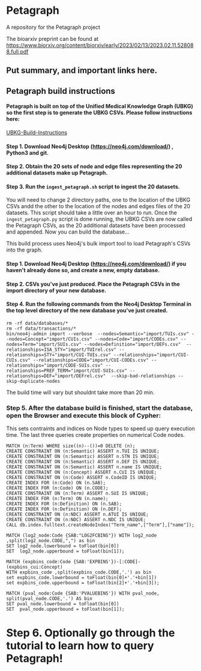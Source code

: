 # Petagraph 
A repository for the Petagraph project

The bioarxiv preprint can be found at https://www.biorxiv.org/content/biorxiv/early/2023/02/13/2023.02.11.528088.full.pdf

## Put summary, and important links here.

## Petagraph build instructions

#### Petagraph is built on top of the Unified Medical Knowledge Graph (UBKG) so the first step is to generate the UBKG CSVs. Please follow instructions here:
[UBKG-Build-Instructions](https://github.com/x-atlas-consortia/ubkg-etl/tree/main/source_framework)


#### Step 1. Download Neo4j Desktop (https://neo4j.com/download/) , Python3 and git.
#### Step 2. Obtain the 20 sets of node and edge files representing the 20 additional datasets make up Petagraph.
#### Step 3. Run the `ingest_petagraph.sh` script to ingest the 20 datasets.
You will need to change 2 directory paths, one to the location of the UBKG CSVs andd the other to the location of the nodes and edges files of the 20 datasets. This script should take a little over an hour to run. Once the `ingest_petagraph.py` script is done running, the UBKG CSVs are now called the Petagraph CSVs, as the 20 additional datasets have been processed and appended. Now you can build the database...
 

This build process uses Neo4j's bulk import tool to load Petagraph's CSVs into the graph.

#### Step 1. Download Neo4j Desktop (https://neo4j.com/download/) if you haven't already done so, and create a new, empty database.

#### Step 2. CSVs you've just produced. Place the Petagraph CSVs in the import directory of your new database.


#### Step 4. Run the following commands from the Neo4j Desktop Terminal in the top level directory of the new database you've just created. 
```
rm -rf data/databases/*
rm -rf data/transactions/*
bin/neo4j-admin import --verbose  --nodes=Semantic="import/TUIs.csv" --nodes=Concept="import/CUIs.csv" --nodes=Code="import/CODEs.csv" --nodes=Term="import/SUIs.csv" --nodes=Definition="import/DEFs.csv"  --relationships=ISA_STY="import/TUIrel.csv" --relationships=STY="import/CUI-TUIs.csv" --relationships="import/CUI-CUIs.csv" --relationships=CODE="import/CUI-CODEs.csv" --relationships="import/CODE-SUIs.csv" --relationships=PREF_TERM="import/CUI-SUIs.csv" --relationships=DEF="import/DEFrel.csv"  --skip-bad-relationships --skip-duplicate-nodes
```

The build time will vary but shouldnt take more than 20 min.

### Step 5. After the database build is finished, start the database, open the Browser and execute this block of Cypher:
This sets contraints and indices on Node types to speed up query execution time. The last three queries create properties on numerical Code nodes.

```cypher
MATCH (n:Term) WHERE size((n)--())=0 DELETE (n);
CREATE CONSTRAINT ON (n:Semantic) ASSERT n.TUI IS UNIQUE;
CREATE CONSTRAINT ON (n:Semantic) ASSERT n.STN IS UNIQUE;
CREATE CONSTRAINT ON (n:Semantic) ASSERT n.DEF IS UNIQUE;
CREATE CONSTRAINT ON (n:Semantic) ASSERT n.name IS UNIQUE;
CREATE CONSTRAINT ON (n:Concept) ASSERT n.CUI IS UNIQUE;
CREATE CONSTRAINT ON (n:Code) ASSERT n.CodeID IS UNIQUE;
CREATE INDEX FOR (n:Code) ON (n.SAB);
CREATE INDEX FOR (n:Code) ON (n.CODE);
CREATE CONSTRAINT ON (n:Term) ASSERT n.SUI IS UNIQUE;
CREATE INDEX FOR (n:Term) ON (n.name);
CREATE INDEX FOR (n:Definition) ON (n.SAB);
CREATE INDEX FOR (n:Definition) ON (n.DEF);
CREATE CONSTRAINT ON (n:NDC) ASSERT n.ATUI IS UNIQUE;
CREATE CONSTRAINT ON (n:NDC) ASSERT n.NDC IS UNIQUE;
CALL db.index.fulltext.createNodeIndex("Term_name",["Term"],["name"]);

MATCH (log2_node:Code {SAB:"LOG2FCBINS"}) WITH log2_node ,split(log2_node.CODE,",") as bin 
SET log2_node.lowerbound = toFloat(bin[0]) 
SET  log2_node.upperbound = toFloat(bin[1]);

MATCH (expbins_code:Code {SAB:'EXPBINS'})-[:CODE]-(expbins_cui:Concept)
WITH expbins_code ,split(expbins_code.CODE,'.') as bin 
set expbins_code.lowerbound = toFloat(bin[0]+'.'+bin[1])
set expbins_code.upperbound = toFloat(bin[2]+'.'+bin[3]);

MATCH (pval_node:Code {SAB:'PVALUEBINS'}) WITH pval_node, split(pval_node.CODE,'.') AS bin
SET pval_node.lowerbound = toFloat(bin[0]) 
SET  pval_node.upperbound = toFloat(bin[1]);
```

# Step 6. Optionally go through the tutorial to learn how to query Petagraph!




